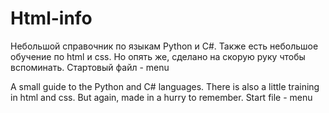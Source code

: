 # Html-info

Небольшой справочник по языкам Python и C#. Также есть небольшое обучение по html и css. Но опять же, сделано на скорую руку чтобы вспоминать. Стартовый файл - menu

A small guide to the Python and C# languages. There is also a little training in html and css. But again, made in a hurry to remember. Start file - menu
